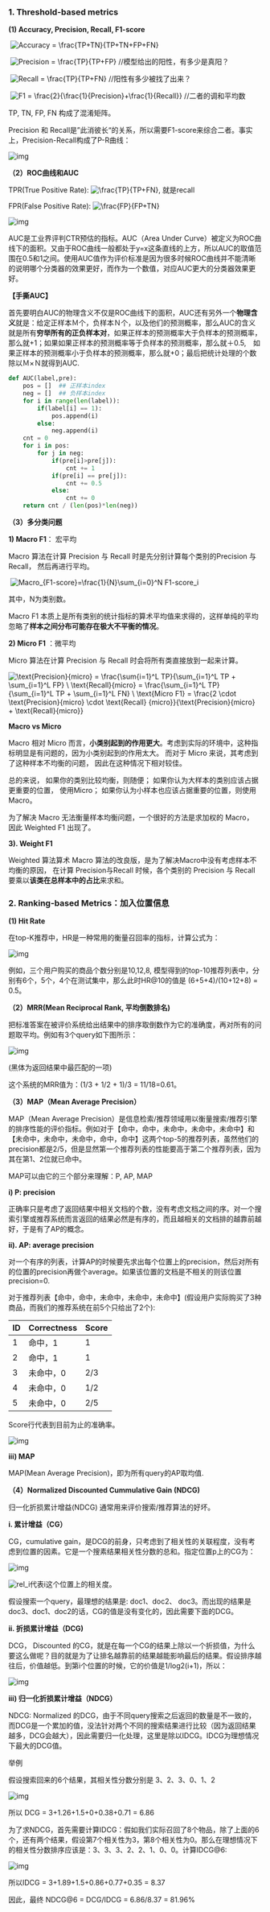 ### 1. Threshold-based metrics

**(1) Accuracy, Precision, Recall, F1-score**

​                                                    ![Accuracy = \frac{TP+TN}{TP+TN+FP+FN} ](https://www.zhihu.com/equation?tex=Accuracy%20%3D%20%5Cfrac%7BTP%2BTN%7D%7BTP%2BTN%2BFP%2BFN%7D%20)  

​                                                       ![Precision = \frac{TP}{TP+FP}](https://www.zhihu.com/equation?tex=Precision%20%3D%20%5Cfrac%7BTP%7D%7BTP%2BFP%7D)        //模型给出的阳性，有多少是真阳？

​                                                       ![Recall = \frac{TP}{TP+FN}](https://www.zhihu.com/equation?tex=Recall%20%3D%20%5Cfrac%7BTP%7D%7BTP%2BFN%7D)       //阳性有多少被找了出来？

​                                                    ![F1 = \frac{2}{\frac{1}{Precision}+\frac{1}{Recall}}](https://www.zhihu.com/equation?tex=F1%20%3D%20%5Cfrac%7B2%7D%7B%5Cfrac%7B1%7D%7BPrecision%7D%2B%5Cfrac%7B1%7D%7BRecall%7D%7D) //二者的调和平均数

TP, TN, FP, FN 构成了混淆矩阵。

Precision 和 Recall是”此消彼长“的关系，所以需要F1-score来综合二者。事实上，Precision-Recall构成了P-R曲线：

![img](https://camo.githubusercontent.com/8089392d2b45c88b4a9490831c315d258757802f6a2c44a1474214bcbd5ccd31/687474703a2f2f7777312e73696e61696d672e636e2f6c617267652f303036674f6569536c793167343067796f673065386a33306176303972676e392e6a7067)



**（2）ROC曲线和AUC**

TPR(True Positive Rate): ![\frac{TP}{TP+FN}](https://www.zhihu.com/equation?tex=%5Cfrac%7BTP%7D%7BTP%2BFN%7D), 就是recall

FPR(False Positive Rate): ![\frac{FP}{FP+TN}](https://www.zhihu.com/equation?tex=%5Cfrac%7BFP%7D%7BFP%2BTN%7D) 

![img](https://pic4.zhimg.com/v2-df646644ea2108996c36052f3b893833_b.png)



AUC是工业界评判CTR预估的指标。AUC（Area Under Curve）被定义为ROC曲线下的面积。又由于ROC曲线一般都处于y=x这条直线的上方，所以AUC的取值范围在0.5和1之间。使用AUC值作为评价标准是因为很多时候ROC曲线并不能清晰的说明哪个分类器的效果更好，而作为一个数值，对应AUC更大的分类器效果更好。

**【手撕AUC】**

首先要明白AUC的物理含义不仅是ROC曲线下的面积，AUC还有另外一个**物理含义**就是：给定正样本Ｍ个，负样本Ｎ个，以及他们的预测概率，那么AUC的含义就是所有**穷举所有的正负样本对**，如果正样本的预测概率大于负样本的预测概率，那么就+1；如果如果正样本的预测概率等于负样本的预测概率，那么就＋0.5,　如果正样本的预测概率小于负样本的预测概率，那么就+0；最后把统计处理的个数除以Ｍ×Ｎ就得到AUC.

```python
def AUC(label,pre):
    pos = []  ## 正样本index
    neg = []  ## 负样本index
    for i in range(len(label)):
        if(label[i] == 1):
            pos.append(i)
        else:
            neg.append(i)
    cnt = 0
    for i in pos:
        for j in neg:
            if(pre[i]>pre[j]):
                cnt += 1
            if(pre[i] == pre[j]):
                cnt += 0.5
            else:
                cnt += 0
    return cnt / (len(pos)*len(neg))
```



**（3）多分类问题**

**1) Macro F1**： 宏平均

Macro 算法在计算 Precision 与 Recall 时是先分别计算每个类别的Precision 与 Recall， 然后再进行平均。

​                                                   ![Macro_{F1-score}=\frac{1}{N}\sum_{i=0}^N F1-score_i](https://www.zhihu.com/equation?tex=Macro_%7BF1-score%7D%3D%5Cfrac%7B1%7D%7BN%7D%5Csum_%7Bi%3D0%7D%5EN%20F1-score_i)  

其中，N为类别数。

Macro F1 本质上是所有类别的统计指标的算术平均值来求得的，这样单纯的平均忽略了**样本之间分布可能存在极大不平衡的情况**。



**2) Micro F1** ：微平均

Micro 算法在计算 Precision 与 Recall 时会将所有类直接放到一起来计算。

 ![\text{Precision}_{micro} = \frac{\sum_{i=1}^L TP}{\sum_{i=1}^L TP + \sum_{i=1}^L FP} \\ \text{Recall}{micro} = \frac{\sum_{i=1}^L TP}{\sum_{i=1}^L TP + \sum_{i=1}^L FN} \\  \text{Micro F1} = \frac{2 \cdot \text{Precision}_{micro} \cdot \text{Recall} _{micro}}{\text{Precision}_{micro} + \text{Recall}_{micro}}](https://www.zhihu.com/equation?tex=%5Ctext%7BPrecision%7D_%7Bmicro%7D%20%3D%20%5Cfrac%7B%5Csum_%7Bi%3D1%7D%5EL%20TP%7D%7B%5Csum_%7Bi%3D1%7D%5EL%20TP%20%2B%20%5Csum_%7Bi%3D1%7D%5EL%20FP%7D%20%5C%5C%0A%5Ctext%7BRecall%7D%7Bmicro%7D%20%3D%20%5Cfrac%7B%5Csum_%7Bi%3D1%7D%5EL%20TP%7D%7B%5Csum_%7Bi%3D1%7D%5EL%20TP%20%2B%20%5Csum_%7Bi%3D1%7D%5EL%20FN%7D%20%5C%5C%0A%0A%5Ctext%7BMicro%20F1%7D%20%3D%20%5Cfrac%7B2%20%5Ccdot%20%5Ctext%7BPrecision%7D_%7Bmicro%7D%20%5Ccdot%20%5Ctext%7BRecall%7D%0A_%7Bmicro%7D%7D%7B%5Ctext%7BPrecision%7D_%7Bmicro%7D%20%2B%20%5Ctext%7BRecall%7D_%7Bmicro%7D%7D)  


**Macro vs Micro** 

Macro 相对 Micro 而言，**小类别起到的作用更大**。考虑到实际的环境中，这种指标明显是有问题的，因为小类别起到的作用太大。 而对于 Micro 来说，其考虑到了这种样本不均衡的问题， 因此在这种情况下相对较佳。

总的来说， 如果你的类别比较均衡，则随便； 如果你认为大样本的类别应该占据更重要的位置， 使用Micro； 如果你认为小样本也应该占据重要的位置，则使用 Macro。

为了解决 Macro 无法衡量样本均衡问题，一个很好的方法是求加权的 Macro， 因此 Weighted F1 出现了。

**3). Weight F1**

Weighted 算法算术 Macro 算法的改良版，是为了解决Macro中没有考虑样本不均衡的原因， 在计算 Precision与Recall 时候，各个类别的 Precision 与 Recall要乘以**该类在总样本中的占比**来求和。



### 2. Ranking-based Metrics：加入位置信息

**(1) Hit Rate**

在top-K推荐中，HR是一种常用的衡量召回率的指标，计算公式为：



![img](https://pic2.zhimg.com/v2-4fddd0ead39481a35d57a285b9a11cc5_b.gif)

例如，三个用户购买的商品个数分别是10,12,8, 模型得到的top-10推荐列表中，分别有6个，5个，4个在测试集中，那么此时HR@10的值是 (6+5+4)/(10+12+8) = 0.5。

**（2）MRR(Mean Reciprocal Rank, 平均倒数排名)**

把标准答案在被评价系统给出结果中的排序取倒数作为它的准确度，再对所有的问题取平均。例如有3个query如下图所示：

![img](https://pic2.zhimg.com/v2-78a3751dd3b382ccc9d426d6b76e3451_b.png)

(黑体为返回结果中最匹配的一项)

这个系统的MRR值为：(1/3 + 1/2 + 1)/3 = 11/18=0.61。

**（3）MAP（Mean Average Precision）**

MAP（Mean Average Precision）是信息检索/推荐领域用以衡量搜索/推荐引擎的排序性能的评价指标。例如对于【命中，命中，未命中，未命中，未命中】和【未命中，未命中，未命中，命中，命中】这两个top-5的推荐列表，虽然他们的precision都是2/5，但是显然第一个推荐列表的性能要高于第二个推荐列表，因为其在第1、2位就已命中。

MAP可以由它的三个部分来理解：P, AP, MAP

**i)  P: precision**

正确率只是考虑了返回结果中相关文档的个数，没有考虑文档之间的序。对一个搜索引擎或推荐系统而言返回的结果必然是有序的，而且越相关的文档排的越靠前越好，于是有了AP的概念。

**ii). AP: average precision**

对一个有序的列表，计算AP的时候要先求出每个位置上的precision，然后对所有的位置的precision再做个average。如果该位置的文档是不相关的则该位置 precision=0.

对于推荐列表【命中，命中，未命中，未命中，未命中】(假设用户实际购买了3种商品，而我们的推荐系统在前5个只给出了2个):

| ID   | Correctness | Score |
| ---- | ----------- | ----- |
| 1    | 命中，1     | 1     |
| 2    | 命中，1     | 1     |
| 3    | 未命中，0   | 2/3   |
| 4    | 未命中，0   | 1/2   |
| 5    | 未命中，0   | 2/5   |

Score行代表到目前为止的准确率。

![img](https://pic4.zhimg.com/v2-c81598828fddf46ffcfcac4569d25ae3_b.jpeg)

**iii) MAP**

MAP(Mean Average Precision)，即为所有query的AP取均值.



**（4）Normalized Discounted Cummulative Gain (NDCG)**

归一化折损累计增益(NDCG) 通常用来评价搜索/推荐算法的好坏。

**i. 累计增益（CG）**

CG，cumulative gain，是DCG的前身，只考虑到了相关性的关联程度，没有考虑到位置的因素。它是一个搜素结果相关性分数的总和。指定位置p上的CG为：

![img](https://pic1.zhimg.com/v2-b2711663b0e08e961f8b2cbea3904614_b.png)

![rel_i](https://www.zhihu.com/equation?tex=rel_i)代表i这个位置上的相关度。

假设搜索一个query，最理想的结果是: doc1、doc2、 doc3。而出现的结果是 doc3、doc1、doc2的话，CG的值是没有变化的，因此需要下面的DCG。

**ii. 折损累计增益（DCG)**

DCG， Discounted 的CG，就是在每一个CG的结果上除以一个折损值，为什么要这么做呢？目的就是为了让排名越靠前的结果越能影响最后的结果。假设排序越往后，价值越低。到第i个位置的时候，它的价值是1/log2(i+1)，所以：

![img](https://pic3.zhimg.com/v2-35d9692a35fa7a5fb251bce5e8a3881a_b.png)

**iii) 归一化折损累计增益（NDCG）**

NDCG:  Normalized 的DCG，由于不同query搜索之后返回的数量是不一致的，而DCG是一个累加的值，没法针对两个不同的搜索结果进行比较（因为返回结果越多，DCG会越大），因此需要归一化处理，这里是除以IDCG。IDCG为理想情况下最大的DCG值。

举例

假设搜索回来的6个结果，其相关性分数分别是 3、2、3、0、1、2

![img](https://pic4.zhimg.com/v2-12ab0f3e05d2af6115d8140ba5edaf43_b.png)

所以 DCG  = 3+1.26+1.5+0+0.38+0.71 = 6.86

为了求NDCG，首先需要计算IDCG：假如我们实际召回了8个物品，除了上面的6个，还有两个结果，假设第7个相关性为3，第8个相关性为0。那么在理想情况下的相关性分数排序应该是：3、3、3、2、2、1、0、0。计算IDCG@6:

![img](https://pic1.zhimg.com/v2-e730919304f9220c4a76688d92c321f8_b.png)

所以IDCG = 3+1.89+1.5+0.86+0.77+0.35 = 8.37

因此，最终 NDCG@6 = DCG/IDCG = 6.86/8.37 = 81.96%